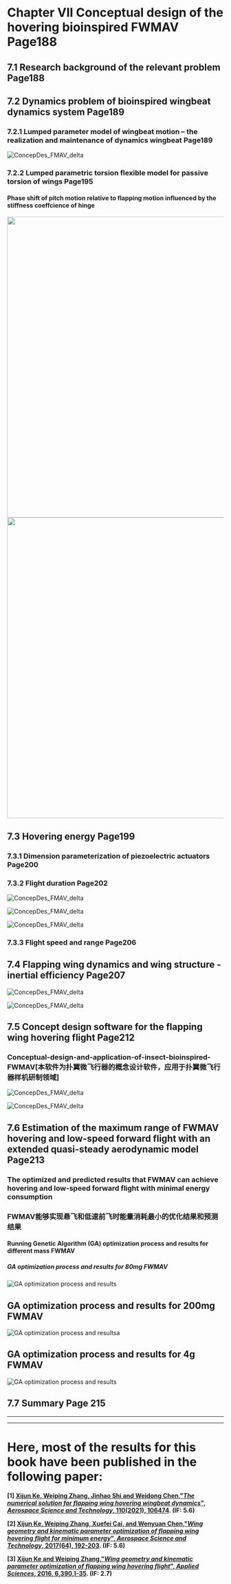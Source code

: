 ﻿# Chapter VII Conceptual design of the hovering bioinspired FWMAV									Page188

## 7.1 Research background of the relevant problem											Page188

## 7.2 Dynamics problem of bioinspired wingbeat dynamics system 									Page189

### 7.2.1 Lumped parameter model of wingbeat motion – the realization and maintenance of dynamics wingbeat				Page189

![ConcepDes_FMAV_delta](https://github.com/xijunke/ConcepDes_FMAV_delta/blob/master/pic_png_tif_pdf_eps_bmp/png/%E8%A7%84%E5%AE%9A%E7%9A%84%E8%B0%90%E6%B3%A2%E6%8B%8D%E6%89%93%E8%A7%92%E5%92%8C%E6%89%AD%E8%BD%AC%E8%A7%92_%E5%9C%A8%E4%B8%8D%E5%90%8C%E7%9A%84%E6%94%BB%E8%A7%92alpha_0%E4%B8%8B%E7%9A%84%E9%98%BB%E5%B0%BC%E5%8A%9B%E9%9A%8F%E6%97%A0%E9%87%8F%E7%BA%B2%E6%97%B6%E9%97%B4%E7%9A%84%E5%8F%98%E5%8C%962.png)

### 7.2.2 Lumped parametric torsion flexible model for passive torsion of wings 							Page195

#### Phase shift of pitch motion relative to flapping motion influenced by the stiffness coeffcience of hinge

<div align=center>
<img src="https://github.com/xijunke/phase_shift/blob/master/pic_png_tif_eps_pdf/png/phase_shift_D_Ishihara2.png" width="1200" height="700"/>
</div>
<div align=center>
<img src="https://github.com/xijunke/phase_shift/blob/master/pic_png_tif_eps_pdf/png/Euler_Motion_Eq6_fruitfly_4itemTorq2_1_phaseshift.png" width="1200" height="700"/>
</div>

## 7.3 Hovering energy														 	Page199

### 7.3.1 Dimension parameterization of piezoelectric actuators	   								 	Page200

### 7.3.2 Flight duration													 	Page202

![ConcepDes_FMAV_delta](https://github.com/xijunke/ConcepDes_FMAV_delta/blob/master/pic_png_tif_pdf_eps_bmp/png/%E5%B7%B2%E7%9F%A5%E6%89%91%E7%BF%BC%E5%BE%AE%E9%A3%9E%E8%A1%8C%E5%99%A8%E8%B4%A8%E9%87%8F_%E9%A3%9E%E8%A1%8C%E6%97%B6%E9%95%BF%E5%8F%96%E5%86%B3%E4%BA%8E%E7%BF%85%E8%86%80%E9%95%BF%E5%BA%A6%E7%9A%84%E4%BA%8C%E6%AC%A1%E6%96%B9.png)

![ConcepDes_FMAV_delta](https://github.com/xijunke/ConcepDes_FMAV_delta/blob/master/pic_png_tif_pdf_eps_bmp/png/%E6%9C%80%E5%B0%8F%E7%BF%85%E8%86%80%E9%95%BF%E5%BA%A6%E4%B8%8EFMAV%E8%B4%A8%E9%87%8F%E7%9A%84%E5%85%B3%E7%B3%BB.png)

![ConcepDes_FMAV_delta](https://github.com/xijunke/ConcepDes_FMAV_delta/blob/master/pic_png_tif_pdf_eps_bmp/png/%E6%9C%80%E5%B0%8F%E7%BF%85%E8%86%80%E9%95%BF%E5%BA%A6%E4%B8%8EFMAV%E8%B4%A8%E9%87%8F(%E5%8F%A6%E5%A4%96%E9%99%84%E5%8A%A00_1kg%E8%B4%9F%E8%BD%BD)%E7%9A%84%E5%85%B3%E7%B3%BB.png)

### 7.3.3 Flight speed and range												 	Page206

## 7.4 Flapping wing dynamics and wing structure - inertial efficiency								 	Page207

![ConcepDes_FMAV_delta](https://github.com/xijunke/ConcepDes_FMAV_delta/blob/master/pic_png_tif_pdf_eps_bmp/png/%E7%BF%85%E8%86%80%E6%83%AF%E6%80%A7%E7%BB%93%E6%9E%84%E6%9E%81%E9%99%90%E4%B8%8B%E7%A1%AE%E5%AE%9A%E7%9A%84%E6%9C%80%E5%B0%8F%E7%BF%85%E8%86%80%E9%95%BF%E5%BA%A6%E4%B8%8EFMAV%E8%B4%A8%E9%87%8F%E7%9A%84%E5%85%B3%E7%B3%BB_2.png)

![ConcepDes_FMAV_delta](https://github.com/xijunke/ConcepDes_FMAV_delta/blob/master/pic_png_tif_pdf_eps_bmp/png/%E7%BF%85%E8%86%80%E6%83%AF%E6%80%A7%E7%BB%93%E6%9E%84%E6%9E%81%E9%99%90%E4%B8%8B%E7%A1%AE%E5%AE%9A%E7%9A%84%E6%9C%80%E5%B0%8F%E7%BF%85%E8%86%80%E9%95%BF%E5%BA%A6%E4%B8%8EFMAV%E8%B4%A8%E9%87%8F(%E5%8F%A6%E5%A4%96%E9%99%84%E5%8A%A00_1kg%E8%B4%9F%E8%BD%BD)%E7%9A%84%E5%85%B3%E7%B3%BB_2.png)

## 7.5 Concept design software for the flapping wing hovering flight								 	Page212

### Conceptual-design-and-application-of-insect-bioinspired-FWMAV[本软件为扑翼微飞行器的概念设计软件，应用于扑翼微飞行器样机研制领域]
![ConcepDes_FMAV_delta](https://github.com/xijunke/ConcepDes_FMAV_delta/blob/master/pic_GUI/main_GUI.bmp)

![ConcepDes_FMAV_delta](https://github.com/xijunke/ConcepDes_FMAV_delta/blob/master/pic_GUI/%E8%BD%AF%E4%BB%B6%E7%95%8C%E9%9D%A2-ConcepDes_FMAV_delta.bmp)


## 7.6 Estimation of the maximum range of FWMAV hovering and low-speed forward flight with an extended quasi-steady aerodynamic model	Page213

### The optimized and predicted results that FWMAV can achieve hovering and low-speed forward flight with minimal energy consumption
### FWMAV能够实现悬飞和低速前飞时能量消耗最小的优化结果和预测结果

#### Running Genetic Algorithm (GA) optimization process and results for different mass FWMAV

##### GA optimization process and results for 80mg FWMAV

![GA optimization process and results](https://github.com/xijunke/WGP_WKP_optimization_cruding_range_endurance_cruiseflight/blob/main/20160402_optimal_results_for_80mg_FWMAV/20160402-WingM7_1_10variable_group_flight_range-optimal_results.png)

## GA optimization process and results for 200mg FWMAV

![GA optimization process and resultsa](https://github.com/xijunke/WGP_WKP_optimization_cruding_range_endurance_cruiseflight/blob/main/20160405_optimal_results_for_200mg_FWMAV/20160405-WingM7_1_10variable_group_flight_range-optimal_result.png)

## GA optimization process and results for 4g FWMAV

![GA optimization process and results](https://github.com/xijunke/WGP_WKP_optimization_cruding_range_endurance_cruiseflight/blob/main/20160416_optimal_results_for_4g_FWMAV/20160416-WingM7_1_10variable_group_flight_range-optimal_results_4g.png)


## 7.7 Summary																Page 215
---------------------------------------------------------------------------------------------------------  

---------------------------------------------------------------------------------------------------------   
# Here, most of the results for this book have been published in the following paper:

**[1] [Xijun Ke, Weiping Zhang, Jinhao Shi and Weidong Chen,"*The numerical solution for flapping wing hovering wingbeat dynamics*", ***Aerospace Science and Technology***, 110(2021), 106474](https://doi.org/10.1016/j.ast.2020.106474). (IF: 5.6)**

**[2] [Xijun Ke, Weiping Zhang, Xuefei Cai, and Wenyuan Chen,"*Wing geometry and kinematic parameter optimization of flapping wing hovering flight for minimum energy*", ***Aerospace Science and Technology***, 2017(64), 192-203](https://doi.org/10.1016/j.ast.2017.01.019). (IF: 5.6)**

**[3] [Xijun Ke and Weiping Zhang,"*Wing geometry and kinematic parameter optimization of flapping wing hovering flight*", ***Applied Sciences***, 2016, 6,390,1-35](https://doi.org/10.3390/app6120390). (IF: 2.7)**